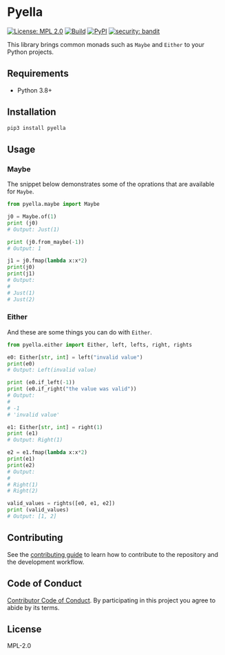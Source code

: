 # Pyella

[![License: MPL 2.0](https://img.shields.io/badge/License-MPL%202.0-brightgreen.svg)](https://opensource.org/licenses/MPL-2.0)
[![Build](https://github.com/edeckers/pyella/actions/workflows/test.yml/badge.svg?branch=develop)](https://github.com/edeckers/pyella/actions/workflows/test.yml)
[![PyPI](https://img.shields.io/pypi/v/pyella.svg?maxAge=3600)](https://pypi.org/project/pyella)
[![security: bandit](https://img.shields.io/badge/security-bandit-yellow.svg)](https://github.com/PyCQA/bandit)

This library brings common monads such as `Maybe` and `Either` to your Python projects.

## Requirements

- Python 3.8+

## Installation

```bash
pip3 install pyella
```

## Usage

### Maybe

The snippet below demonstrates some of the oprations that are available for `Maybe`.

```python
from pyella.maybe import Maybe

j0 = Maybe.of(1)
print (j0)
# Output: Just(1)

print (j0.from_maybe(-1))
# Output: 1

j1 = j0.fmap(lambda x:x*2)
print(j0)
print(j1)
# Output:
#
# Just(1)
# Just(2)
```

### Either

And these are some things you can do with `Either`.

```python
from pyella.either import Either, left, lefts, right, rights

e0: Either[str, int] = left("invalid value")
print(e0)
# Output: Left(invalid value)

print (e0.if_left(-1))
print (e0.if_right("the value was valid"))
# Output:
#
# -1
# 'invalid value'

e1: Either[str, int] = right(1)
print (e1)
# Output: Right(1)

e2 = e1.fmap(lambda x:x*2)
print(e1)
print(e2)
# Output:
#
# Right(1)
# Right(2)

valid_values = rights([e0, e1, e2])
print (valid_values)
# Output: [1, 2]
```


## Contributing

See the [contributing guide](CONTRIBUTING.md) to learn how to contribute to the  repository and the development workflow.

## Code of Conduct

[Contributor Code of Conduct](CODE_OF_CONDUCT.md). By participating in this project you agree to abide by its terms.

## License

MPL-2.0

